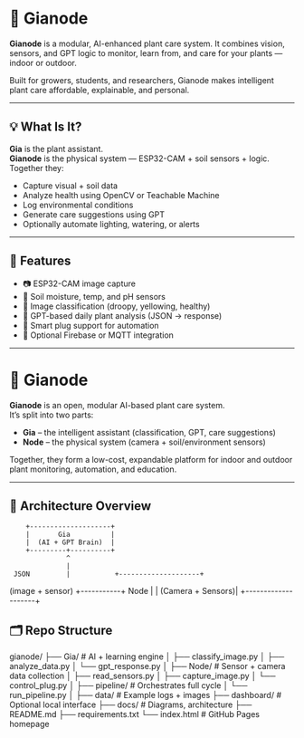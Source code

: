 # 🌿 Gianode

**Gianode** is a modular, AI-enhanced plant care system. It combines vision, sensors, and GPT logic to monitor, learn from, and care for your plants — indoor or outdoor.

Built for growers, students, and researchers, Gianode makes intelligent plant care affordable, explainable, and personal.

---

## 💡 What Is It?

**Gia** is the plant assistant.  
**Gianode** is the physical system — ESP32-CAM + soil sensors + logic.  
Together they:
- Capture visual + soil data
- Analyze health using OpenCV or Teachable Machine
- Log environmental conditions
- Generate care suggestions using GPT
- Optionally automate lighting, watering, or alerts

---

## 🧰 Features

- 📷 ESP32-CAM image capture
- 🌱 Soil moisture, temp, and pH sensors
- 🧠 Image classification (droopy, yellowing, healthy)
- 🧬 GPT-based daily plant analysis (JSON → response)
- 🔌 Smart plug support for automation
- 📡 Optional Firebase or MQTT integration

---
# 🌿 Gianode

**Gianode** is an open, modular AI-based plant care system.  
It’s split into two parts:

- **Gia** – the intelligent assistant (classification, GPT, care suggestions)  
- **Node** – the physical system (camera + soil/environment sensors)

Together, they form a low-cost, expandable platform for indoor and outdoor plant monitoring, automation, and education.

---

## 🧠 Architecture Overview
        +--------------------+
        |       Gia          |
        |  (AI + GPT Brain)  |
        +---------+----------+
                  ^
                  |
     JSON         |           +--------------------+
(image + sensor)  +-----------+       Node         |
                              |  (Camera + Sensors)|
                              +--------------------+

## 🗂️ Repo Structure
gianode/
├── Gia/               # AI + learning engine
│   ├── classify_image.py
│   ├── analyze_data.py
│   └── gpt_response.py
│
├── Node/              # Sensor + camera data collection
│   ├── read_sensors.py
│   ├── capture_image.py
│   └── control_plug.py
│
├── pipeline/          # Orchestrates full cycle
│   └── run_pipeline.py
│
├── data/              # Example logs + images
├── dashboard/         # Optional local interface
├── docs/              # Diagrams, architecture
├── README.md
├── requirements.txt
└── index.html         # GitHub Pages homepage